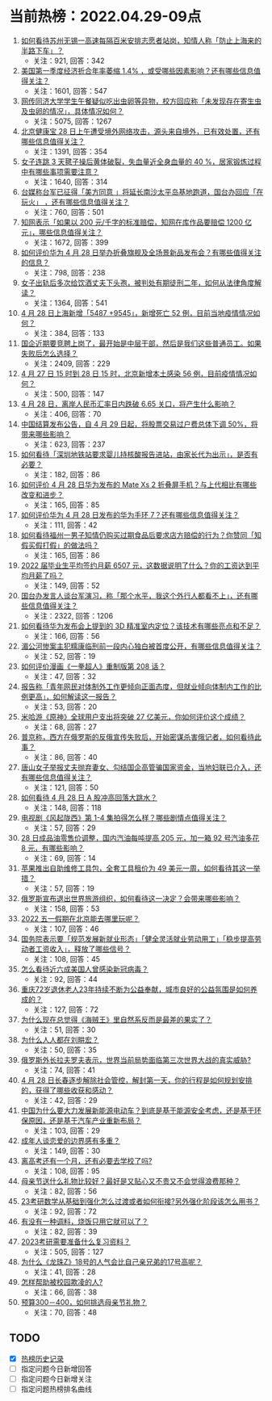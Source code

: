 # 当前热榜：2022.04.29-09点
1. [如何看待苏州无锡一高速每隔百米安排志愿者站岗，知情人称「防止上海来的半路下车」？](https://www.zhihu.com/question/530441306)
    * 关注：921, 回答：342
2. [美国第一季度经济折合年率萎缩 1.4% ，或受哪些因素影响？还有哪些信息值得关注？](https://www.zhihu.com/question/530498643)
    * 关注：1601, 回答：547
3. [网传同济大学学生午餐疑似吃出虫卵等异物，校方回应称「未发现存在寄生虫及虫卵的情况」，具体情况如何？](https://www.zhihu.com/question/530094343)
    * 关注：5075, 回答：1267
4. [北京健康宝 28 日上午遭受境外网络攻击，源头来自境外，已有效处置，还有哪些信息值得关注？](https://www.zhihu.com/question/530492295)
    * 关注：1391, 回答：354
5. [女子连跳 3 天毽子操后黄体破裂，失血量近全身血量的 40 %，居家锻炼过程中有哪些事项需要注意？](https://www.zhihu.com/question/530436169)
    * 关注：1640, 回答：314
6. [台媒称台军已征得「美方同意 」将延长南沙太平岛基地跑道，国台办回应「在玩火」 ，还有哪些信息值得关注？](https://www.zhihu.com/question/530267817)
    * 关注：760, 回答：501
7. [知网表示「如果以 200 元/千字的标准赔偿，知网在库作品要赔偿 1200 亿元」，哪些信息值得关注？](https://www.zhihu.com/question/530416684)
    * 关注：1672, 回答：399
8. [如何评价华为 4 月 28 日举办折叠旗舰及全场景新品发布会？有哪些值得关注的信息？](https://www.zhihu.com/question/530431728)
    * 关注：798, 回答：238
9. [女子出轨后多次给饮酒丈夫下头孢，被判处有期徒刑二年，如何从法律角度解读？](https://www.zhihu.com/question/530412049)
    * 关注：1364, 回答：541
10. [4 月 28 日上海新增「5487 +9545」，新增死亡 52 例，目前当地疫情情况如何？](https://www.zhihu.com/question/530576035)
    * 关注：384, 回答：133
11. [国企近期要竞聘上岗了，最开始是中层干部，然后是我们这些普通员工。如果失败后怎么选择？](https://www.zhihu.com/question/500403049)
    * 关注：2409, 回答：229
12. [4 月 27 日 15 时到 28 日 15 时，北京新增本土感染 56 例，目前疫情情况如何？](https://www.zhihu.com/question/530479604)
    * 关注：500, 回答：147
13. [4 月 28 日，离岸人民币汇率日内跌破 6.65 关口，将产生什么影响？](https://www.zhihu.com/question/530465266)
    * 关注：406, 回答：70
14. [中国结算发布公告，自 4 月 29 日起，将股票交易过户费总体下调 50%，将带来哪些影响？](https://www.zhihu.com/question/530490846)
    * 关注：623, 回答：237
15. [如何看待「深圳地铁站要求婴儿持核酸报告进站，由家长代为出示」，是否有必要？](https://www.zhihu.com/question/530464853)
    * 关注：182, 回答：86
16. [如何评价 4 月 28 日华为发布的 Mate Xs 2 折叠屏手机？与上代相比有哪些改变和进步？](https://www.zhihu.com/question/530500200)
    * 关注：165, 回答：85
17. [如何评价华为 4 月 28 日发布的华为手环 7？还有哪些信息值得关注？](https://www.zhihu.com/question/530506737)
    * 关注：111, 回答：42
18. [如何看待福州一男子知情仍购买过期食品后要求店方赔偿的行为？你赞同「知假买假打假」的做法吗？](https://www.zhihu.com/question/529887096)
    * 关注：165, 回答：86
19. [2022 届毕业生平均签约月薪 6507 元，这数据说明了什么？你的工资达到平均月薪了吗？](https://www.zhihu.com/question/530275386)
    * 关注：149, 回答：52
20. [国台办发言人谈台军演习，称「那个水平，我这个外行人都看不上」，还有哪些信息值得关注？](https://www.zhihu.com/question/530286899)
    * 关注：2322, 回答：1206
21. [如何看待华为发布会上提到的 3D 精准室内定位？该技术有哪些亮点和不足？](https://www.zhihu.com/question/530503632)
    * 关注：166, 回答：56
22. [湄公河惨案主犯糯康临刑前一段内心独白被首度公开，有哪些信息值得关注？](https://www.zhihu.com/question/530476923)
    * 关注：52, 回答：19
23. [如何评价漫画《一拳超人》重制版第 208 话？](https://www.zhihu.com/question/530416922)
    * 关注：47, 回答：32
24. [报告称「青年网民对体制外工作更倾向正面态度，但就业倾向体制内工作的比例更高」，如何解读这一报告？](https://www.zhihu.com/question/530445520)
    * 关注：53, 回答：20
25. [米哈游《原神》全球用户支出将突破 27 亿美元，你如何评价这个成绩？](https://www.zhihu.com/question/530296697)
    * 关注：68, 回答：27
26. [普京称，西方在俄罗斯的反俄宣传失败后，开始密谋杀害俄记者，如何看待此事？](https://www.zhihu.com/question/530116759)
    * 关注：86, 回答：40
27. [唐山女子举报丈夫抛弃妻女、勾结国企高管骗国家资金，当地妇联已介入，还有哪些信息值得关注？](https://www.zhihu.com/question/530500426)
    * 关注：121, 回答：50
28. [如何看待 4 月 28 日 A 股冲高回落大跳水？](https://www.zhihu.com/question/530447067)
    * 关注：148, 回答：118
29. [电视剧《风起陇西》第 1-4 集拍得怎么样？哪些剧情点值得关注？](https://www.zhihu.com/question/530368141)
    * 关注：57, 回答：29
30. [28 日成品油零售价调整，国内汽油每吨提高 205 元，加一箱 92 号汽油多花 8 元，有哪些影响？](https://www.zhihu.com/question/528609134)
    * 关注：69, 回答：14
31. [苹果推出自助维修工具包，全套工具租价为 49 美元一周，如何看待其这一举措？](https://www.zhihu.com/question/530422592)
    * 关注：57, 回答：19
32. [俄罗斯宣布退出世界旅游组织，如何看待这一决定？会带来哪些影响？](https://www.zhihu.com/question/530417827)
    * 关注：158, 回答：53
33. [2022 五一假期在北京能去哪里玩呢？](https://www.zhihu.com/question/529704410)
    * 关注：107, 回答：46
34. [国务院表示要「规范发展新就业形态」「健全灵活就业劳动用工」「稳步提高劳动者工资收入」，释放了哪些信号？](https://www.zhihu.com/question/529956671)
    * 关注：108, 回答：45
35. [怎么看待近六成美国人曾感染新冠病毒？](https://www.zhihu.com/question/530289058)
    * 关注：92, 回答：44
36. [重庆72岁退休老人23年持续不断为公益奉献，城市良好的公益氛围是如何养成的？](https://www.zhihu.com/question/530264296)
    * 关注：127, 回答：72
37. [为什么现在总觉得《海贼王》里自然系反而是最差的果实了？](https://www.zhihu.com/question/529224095)
    * 关注：51, 回答：30
38. [为什么人人都在刘畊宏？](https://www.zhihu.com/question/530287005)
    * 关注：50, 回答：35
39. [俄罗斯外长拉夫罗夫表示，世界当前局势面临第三次世界大战的真实威胁?](https://www.zhihu.com/question/530214255)
    * 关注：74, 回答：41
40. [4 月 28 日长春逐步解除社会管控，解封第一天，你的行程是如何规划安排的，获得了哪些收获和感动？](https://www.zhihu.com/question/530290389)
    * 关注：42, 回答：29
41. [中国为什么要大力发展新能源电动车？到底是基于能源安全考虑，还是基于环保原因，还是基于汽车产业重新布局？](https://www.zhihu.com/question/330657753)
    * 关注：103, 回答：29
42. [成年人谈恋爱的边界感有多重？](https://www.zhihu.com/question/530279782)
    * 关注：149, 回答：30
43. [离高考还有一个月，还有必要去学校了吗?](https://www.zhihu.com/question/530373311)
    * 关注：108, 回答：95
44. [母亲节送什么礼物比较好？最好是又贴心又不贵又不会觉得浪费那种？](https://www.zhihu.com/question/457877969)
    * 关注：82, 回答：56
45. [23考研数学从基础到强化怎么过渡或者如何衔接?另外强化阶段该怎么用书？](https://www.zhihu.com/question/530383298)
    * 关注：92, 回答：72
46. [有没有一种调料，烧饭只用它就可以了？](https://www.zhihu.com/question/271884051)
    * 关注：82, 回答：39
47. [2023考研需要准备什么复习资料？](https://www.zhihu.com/question/462814250)
    * 关注：505, 回答：127
48. [为什么《龙珠Z》18号的人气会比自己亲兄弟的17号高呢？](https://www.zhihu.com/question/529717123)
    * 关注：41, 回答：28
49. [怎样帮助被校园欺凌的人?](https://www.zhihu.com/question/522644310)
    * 关注：66, 回答：38
50. [预算300－400，如何挑选母亲节礼物？](https://www.zhihu.com/question/276621324)
    * 关注：70, 回答：48
## TODO
* [x] [热榜历史记录](hot_history/AllHot.md)
* [ ] 指定问题今日新增回答
* [ ] 指定问题今日新增关注
* [ ] 指定问题热榜排名曲线
